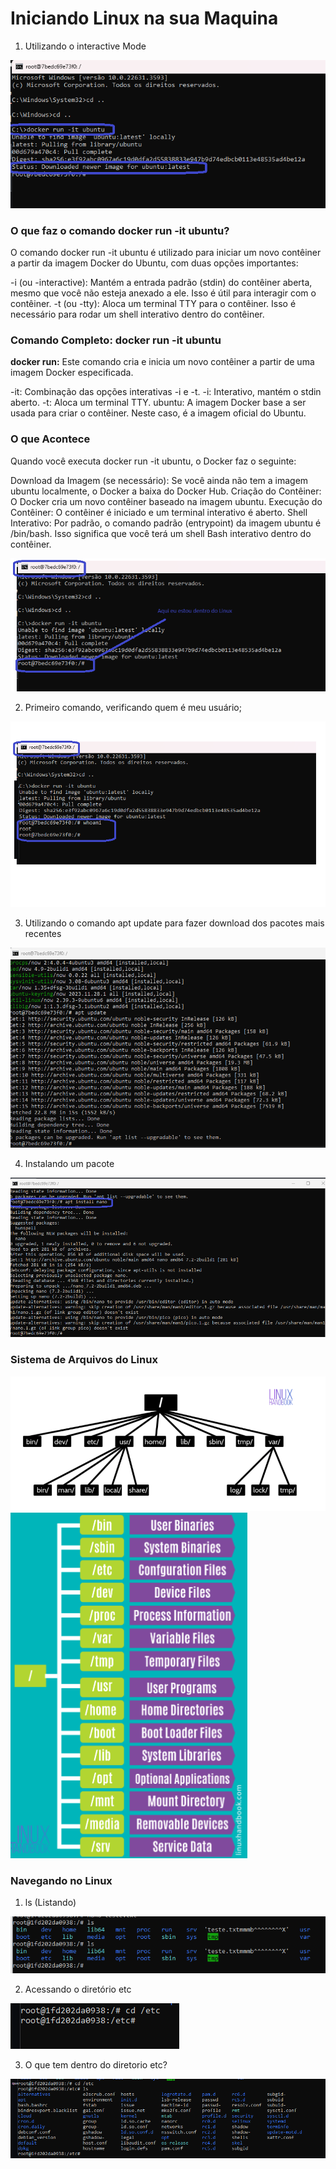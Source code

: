 # Iniciando Linux na sua Maquina

1) Utilizando o interactive Mode

<img src="https://github.com/JosiTubaroski/Iniciando_Linux_Maquina/blob/main/Img/Executar_Linux.png">

### O que faz o comando docker run -it ubuntu?

O comando docker run -it ubuntu é utilizado para iniciar um novo contêiner a partir da imagem Docker do Ubuntu, com duas opções importantes:

-i (ou -interactive): Mantém a entrada padrão (stdin) do contêiner aberta, mesmo que você não esteja anexado a ele. Isso é útil para interagir com o contêiner.
-t (ou -tty): Aloca um terminal TTY para o contêiner. Isso é necessário para rodar um shell interativo dentro do contêiner.

### Comando Completo: docker run -it ubuntu

<b>docker run:</b> Este comando cria e inicia um novo contêiner a partir de uma imagem Docker especificada.

-it: Combinação das opções interativas -i e -t.
-i: Interativo, mantém o stdin aberto.
-t: Aloca um terminal TTY.
ubuntu: A imagem Docker base a ser usada para criar o contêiner. Neste caso, é a imagem oficial do Ubuntu.

### O que Acontece
Quando você executa docker run -it ubuntu, o Docker faz o seguinte:

Download da Imagem (se necessário): Se você ainda não tem a imagem ubuntu localmente, o Docker a baixa do Docker Hub.
Criação do Contêiner: O Docker cria um novo contêiner baseado na imagem ubuntu.
Execução do Contêiner: O contêiner é iniciado e um terminal interativo é aberto.
Shell Interativo: Por padrão, o comando padrão (entrypoint) da imagem ubuntu é /bin/bash. Isso significa que você terá um shell Bash interativo dentro do contêiner.

<img src="https://github.com/JosiTubaroski/Iniciando_Linux_Maquina/blob/main/Img/Dentro_Do_Linux.png">

2) Primeiro comando, verificando quem é meu usuário;

<img src="https://github.com/JosiTubaroski/Iniciando_Linux_Maquina/blob/main/Img/1_Primeiro_Comando.png">

3) Utilizando o comando apt update para fazer download dos pacotes mais recentes

<img src="https://github.com/JosiTubaroski/Iniciando_Linux_Maquina/blob/main/Img/2_Apt_Update.png">

4) Instalando um pacote

<img src="https://github.com/JosiTubaroski/Iniciando_Linux_Maquina/blob/main/Img/3_Instalando_NovoPacote.png">

### Sistema de Arquivos do Linux

<img src="https://github.com/JosiTubaroski/Iniciando_Linux_Maquina/blob/main/Img/04_Estrutura_Arquivos_Linux.png">

<img src="https://github.com/JosiTubaroski/Iniciando_Linux_Maquina/blob/main/Img/05_Estrutura_Arquivos2.png">

### Navegando no Linux

1) ls (Listando)

<img src="https://github.com/JosiTubaroski/Iniciando_Linux_Maquina/blob/main/Img/05_Comando_ls.png">

2) Acessando o diretório etc

<img src="https://github.com/JosiTubaroski/Iniciando_Linux_Maquina/blob/main/Img/06_Diretorio_ETC.png">

3) O que tem dentro do diretorio etc?

<img src="https://github.com/JosiTubaroski/Iniciando_Linux_Maquina/blob/main/Img/07_Dentro_Diretorio_ETC.png">
   
   
   





   
   


